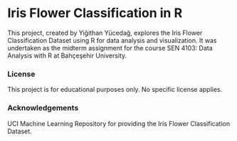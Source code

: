 # Iris Flower Classification in R

This project, created by Yiğithan Yücedağ, explores the Iris Flower Classification Dataset using R for data analysis and visualization. It was undertaken as the midterm assignment for the course SEN 4103: Data Analysis with R at Bahçeşehir University.

### License

This project is for educational purposes only. No specific license applies.

### Acknowledgements

UCI Machine Learning Repository for providing the Iris Flower Classification Dataset.
